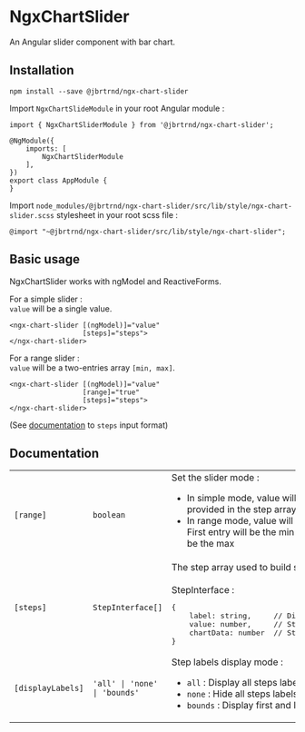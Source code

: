 # NgxChartSlider

An Angular slider component with bar chart.


## Installation

`npm install --save @jbrtrnd/ngx-chart-slider`

Import `NgxChartSlideModule` in your root Angular module :

```
import { NgxChartSliderModule } from '@jbrtrnd/ngx-chart-slider';

@NgModule({
    imports: [
        NgxChartSliderModule
    ],
})
export class AppModule {
}
```

Import ``node_modules/@jbrtrnd/ngx-chart-slider/src/lib/style/ngx-chart-slider.scss`` stylesheet in your root scss file :
```
@import "~@jbrtrnd/ngx-chart-slider/src/lib/style/ngx-chart-slider";
```

## Basic usage

NgxChartSlider works with ngModel and ReactiveForms.

For a simple slider :
<br />
``value`` will be a single value.
```
<ngx-chart-slider [(ngModel)]="value"
                  [steps]="steps">
</ngx-chart-slider>
```

For a range slider :
<br />
``value`` will be a two-entries array `[min, max]`.
```
<ngx-chart-slider [(ngModel)]="value"
                  [range]="true"
                  [steps]="steps">
</ngx-chart-slider>
```

(See [documentation](#Documentation) to `steps` input format)

## Documentation

<table>
    <tbody>
        <tr>
            <td><code>[range]</code></td>
            <td><code>boolean</code></td>
            <td>
                Set the slider mode :
                <br />
                <ul>
                    <li>In simple mode, value will be the one you provided in the step array</li>
                    <li>In range mode, value will be a 2-entries array. First entry will be the min value, second entry will be the max</li>
                </ul>
            </td>
        </tr>  
        <tr>
            <td><code>[steps]</code></td>
            <td><code>StepInterface[]</code></td>
            <td>
                The step array used to build slider.
                <br />
                <br />
                StepInterface :
                <br />
                <pre>
{
    label: string,     // Displayed label
    value: number,     // Step value
    chartData: number  // Step data used to draw bar
}
</pre>
            </td>
        </tr>
        <tr>
            <td><code>[displayLabels]</code></td>
            <td><code>'all' | 'none' | 'bounds'</code></td>
            <td>
                Step labels display mode :
                <br />
                <ul>
                    <li><code>all</code> : Display all steps labels</li>
                    <li><code>none</code> : Hide all steps labels</li>
                    <li><code>bounds</code> : Display first and last steps labels</li>
                </ul>
            </td>
        </tr>       
    </tbody>
</table>
